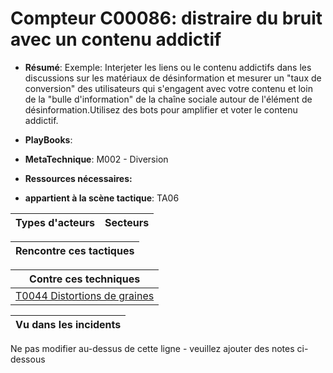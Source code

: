 # Compteur C00086: distraire du bruit avec un contenu addictif

* **Résumé**: Exemple: Interjeter les liens ou le contenu addictifs dans les discussions sur les matériaux de désinformation et mesurer un "taux de conversion" des utilisateurs qui s'engagent avec votre contenu et loin de la "bulle d'information" de la chaîne sociale autour de l'élément de désinformation.Utilisez des bots pour amplifier et voter le contenu addictif.

* **PlayBooks**:

* **MetaTechnique**: M002 - Diversion

* **Ressources nécessaires:**

* **appartient à la scène tactique**: TA06


|Types d'acteurs |Secteurs |
|----------- |------- |



|Rencontre ces tactiques |
|---------------------- |



|Contre ces techniques |
|------------------------- |
|[T0044 Distortions de graines](../../generated_pages/techniques/T0044.md) |



|Vu dans les incidents |
|----------------- |


Ne pas modifier au-dessus de cette ligne - veuillez ajouter des notes ci-dessous